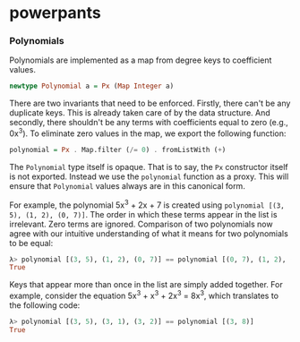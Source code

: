# powerpants

### Polynomials

Polynomials are implemented as a map from degree keys to coefficient values.

```haskell
newtype Polynomial a = Px (Map Integer a)
```

There are two invariants that need to be enforced. Firstly, there can't be any duplicate keys. This is already taken care of by the data structure. And secondly, there shouldn't be any terms with coefficients equal to zero (e.g., 0x<sup>3</sup>). To eliminate zero values in the map, we export the following function:

```haskell
polynomial = Px . Map.filter (/= 0) . fromListWith (+)
```

The `Polynomial` type itself is opaque. That is to say, the `Px` constructor itself is not exported. Instead we use the `polynomial` function as a proxy. This will ensure that `Polynomial` values always are in this canonical form.

For example, the polynomial 5x<sup>3</sup> + 2x + 7 is created using `polynomial [(3, 5), (1, 2), (0, 7)]`. The order in which these terms appear in the list is irrelevant. Zero terms are ignored. Comparison of two polynomials now agree with our intuitive understanding of what it means for two polynomials to be equal:

```haskell
λ> polynomial [(3, 5), (1, 2), (0, 7)] == polynomial [(0, 7), (1, 2), (2, 0), (3, 5)]
True
```

Keys that appear more than once in the list are simply added together. For example, consider the equation 5x<sup>3</sup> + x<sup>3</sup> + 2x<sup>3</sup> = 8x<sup>3</sup>, which translates to the following code:

```haskell
λ> polynomial [(3, 5), (3, 1), (3, 2)] == polynomial [(3, 8)]
True
```



<!--

A polynomial (in one variable) is represented by a list of monomials, in which each term is given as a degree-coefficient pair.

```haskell
newtype Polynomial a = Px [(Integer, a)] 
  deriving (Show, Eq, Ord)
```
For example, the polynomial 5x<sup>3</sup> + 2x + 7 is implemented in list form as:

```haskell
polynomial [(3, 5), (1, 2), (0, 7)]
```

```haskell
λ> polynomial [(3, 5), (1, 2), (0, 7)] == polynomial [(0, 7), (1, 2), (2, 0), (3, 5)]
True
```



### Polynomials

A polynomial (in one variable) is represented by a list of monomials, in which each term is given as a degree-coefficient pair.

```haskell
type Polynomial a = [(Integer, a)]
```

For example, the polynomial <i> 5x<sup>3</sup> + 2x + 7 </i> is implemented in list form as:

```haskell
[(3, 5), (1, 2), (0, 7)]
```

It is convenient to work with these lists in sorted order, with the leading term first.

```haskell
pxsorted = sortBy (flip compare `on` fst)
```

We can implement some basic building blocks.

```haskell
px1x = [(1, 1)]            
pxconst n = [(0, n)]    -- A constant is a zero-degree monomial.
```

The zero polynomial is represented by the empty list.  

```haskell
pxzero = []
```

This is consistent with the idea that the degree of a polynomial is equal to the degree of its highest order monomial. In our implementation, this is the first element's first component in the sorted list of terms. Since the empty list doesn't have any terms, its degree is undefined. 

```haskell
pxdeg [] = -1
pxdeg terms = fst (head (pxsorted terms))
```

The additive inverse of a polynomial is constructed by negating the second component of each element in the list.

```
pxneg = fmap (fmap negate)
```

### Expressions in one variable

### Symbolic algebra

### Simplifying expressions

##### Flattening nested nodes

A multiplication or addition node that appears inside a node of the same type can safely be merged with its parent, since these operators satisfy the associative law. For example, the identity <i> a + b + (c + d + e) = a + b + c + d + e </i> is captured by to the following node tree simplification step:

```
   (+)                    (+)
    |                      |
[ a b (+) ]   ===>   [ a b c d e ]
       | 
   [ c d e ]
```

Flattening can be performed recursively.

```
   (+)                      (+)
    |                        |
[ a b (+) ]   ===>   [ a b c d e f g ]
       | 
  [ c (+) g ]
       |
   [ d e f ]
```

```haskell
flat :: Op -> [Expr a] -> [Expr a]
flat op = rec where
    rec [] = []
    rec (expr:exprs) = 
        case expr of
          (Op op' xs) | op == op' -> rec exprs ++ rec xs
          _ -> expr : rec exprs
```

##### Identities

```
   (+)
    |   ===>   0
   [ ]
```

```
   (×)
    |   ===>   1
   [ ]
```

```
   (+)
    |   ===>   a
  [ a ]
```

```
   (×)
    |   ===>   a
  [ a ]
```

##### Misc.

```
     (+)              (+)
      |      ===>      |
  [ a 0 b ]         [ a b ]
```

```
     (×)              (×)
      |      ===>      |
  [ a 1 b ]         [ a b ]
```

##### Zero product

```
     (×)         
      |      ===>   0
  [ a 0 b ]     
```

-->
